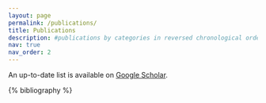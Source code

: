 ```yaml
---
layout: page
permalink: /publications/
title: Publications
description: #publications by categories in reversed chronological order. generated by jekyll-scholar.
nav: true
nav_order: 2
---
```


<!-- _pages/publications.md -->

<p>An up-to-date list is available on <a href="https://scholar.google.com/citations?user=EVgHWQIAAAAJ" target="_blank" rel="noopener noreferrer">Google Scholar</a>.</p>

<!-- Bibsearch Feature -->

<!-- {% include bib_search.liquid %} -->

<div class="publications">

{% bibliography %}

</div>
